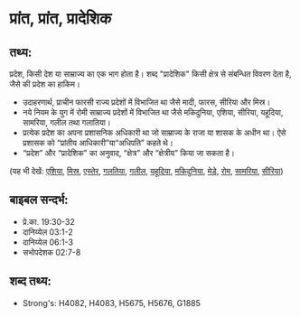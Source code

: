 # प्रांत, प्रांत, प्रादेशिक #

## तथ्य: ##

प्रदेश, किसी देश या साम्राज्य का एक भाग होता है। शब्द "प्रादेशिक" किसी क्षेत्र से संबन्धित विवरण देता है, जैसे की प्रदेश का हाकिम।

* उदाहरणार्थ, प्राचीन फारसी राज्य प्रदेशों में विभाजित था जैसे मादी, फारस, सीरिया और मिस्र।
* नये नियम के युग में रोमी साम्राज्य प्रदेशों में विभाजित था जैसे मकिदुनिया, एशिया, सीरिया, यहूदिया, सामरिया, गलील तथा गलातिया।
* प्रत्येक प्रदेश का अपना प्रशासनिक अधिकारी था जो साम्राज्य के राजा या शासक के अधीन था। ऐसे प्रशासक को “प्रांतीय आधिकारी”या“अधिपति” कहते थे।
* “प्रदेश” और “प्रादेशिक” का अनुवाद, “क्षेत्र” और “क्षेत्रीय” किया जा सकता है।

(यह भी देखें: [एशिया](../asia.md), [मिस्र](../egypt.md), [एस्तेर](../esther.md), [गलतिया](../galatia.md), [गलील](../galilee.md), [यहूदिया](../judea.md), [मकिदुनिया](../macedonia.md), [मेडे](../mede.md), [रोम](../rome.md), [सामरिया](../samaria.md), [सीरिया](../syria.md))

## बाइबल सन्दर्भ: ##

* प्रे.का. 19:30-32
* दानिय्येल 03:1-2
* दानिय्येल 06:1-3
* सभोपदेशक 02:7-8

## शब्द तथ्य: ##

* Strong's: H4082, H4083, H5675, H5676, G1885
